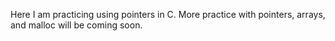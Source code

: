 Here I am practicing using pointers in C. More practice with pointers, arrays, and malloc will be coming soon.

